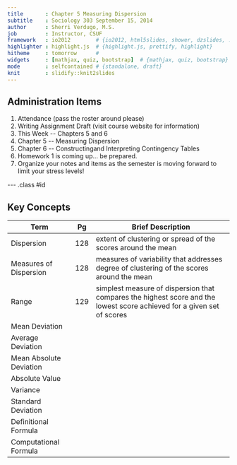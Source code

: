 ```yaml
---
title       : Chapter 5 Measuring Dispersion
subtitle    : Sociology 303 September 15, 2014
author      : Sherri Verdugo, M.S.
job         : Instructor, CSUF
framework   : io2012        # {io2012, html5slides, shower, dzslides, ...}
highlighter : highlight.js  # {highlight.js, prettify, highlight}
hitheme     : tomorrow      # 
widgets     : [mathjax, quiz, bootstrap]  # {mathjax, quiz, bootstrap}
mode        : selfcontained # {standalone, draft}
knit        : slidify::knit2slides
---
```


## Administration Items

1. Attendance (pass the roster around please)
2. Writing Assignment Draft (visit course website for information)
3. This Week -- Chapters 5 and 6
4. Chapter 5 -- Measuring Dispersion
5. Chapter 6 -- Constructingand Interpreting Contingency Tables
6. Homework 1 is coming up... be prepared.
7. Organize your notes and items as the semester is moving forward to limit your stress levels!

--- .class #id 

## Key Concepts

Term                   | Pg | Brief Description
-----------------------|----|--------------------------
Dispersion             | 128| extent of clustering or spread of the scores around the mean
Measures of Dispersion | 128| measures of variability that addresses degree of clustering of the scores around the mean
Range                  | 129| simplest measure of dispersion that compares the highest score and the lowest score achieved for a given set of scores
Mean Deviation         |
Average Deviation      |
Mean Absolute Deviation|
Absolute Value         |
Variance               |
Standard Deviation     |
Definitional Formula   |
Computational Formula  |
